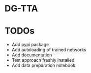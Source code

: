 # DG-TTA

# TODOs
* Add pypi package
* Add autoloading of trained networks
* Add documentation
* Test approach freshly installed
* Add data preparation notebook